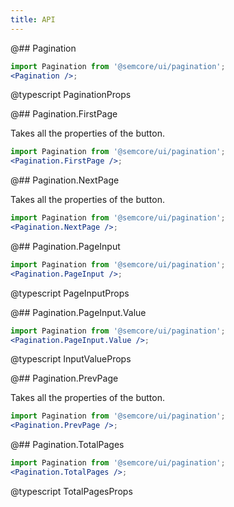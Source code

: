 ```yaml
---
title: API
---
```


@## Pagination

```jsx
import Pagination from '@semcore/ui/pagination';
<Pagination />;
```

@typescript PaginationProps

@## Pagination.FirstPage

Takes all the properties of the button.

```jsx
import Pagination from '@semcore/ui/pagination';
<Pagination.FirstPage />;
```

@## Pagination.NextPage

Takes all the properties of the button.

```jsx
import Pagination from '@semcore/ui/pagination';
<Pagination.NextPage />;
```

@## Pagination.PageInput

```jsx
import Pagination from '@semcore/ui/pagination';
<Pagination.PageInput />;
```

@typescript PageInputProps

@## Pagination.PageInput.Value

```jsx
import Pagination from '@semcore/ui/pagination';
<Pagination.PageInput.Value />;
```

@typescript InputValueProps

@## Pagination.PrevPage

Takes all the properties of the button.

```jsx
import Pagination from '@semcore/ui/pagination';
<Pagination.PrevPage />;
```

@## Pagination.TotalPages

```jsx
import Pagination from '@semcore/ui/pagination';
<Pagination.TotalPages />;
```

@typescript TotalPagesProps
